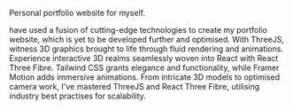 Personal portfolio website for myself.


 have used a fusion of cutting-edge technologies to create my portfolio website, which is yet to be developed further and optimised. With ThreeJS, witness 3D graphics brought to life through fluid rendering and animations. Experience interactive 3D realms seamlessly woven into React with React Three Fibre. Tailwind CSS grants elegance and functionality, while Framer Motion adds immersive animations. From intricate 3D models to optimised camera work, I've mastered ThreeJS and React Three Fibre, utilising industry best practises for scalability.
